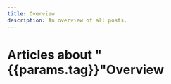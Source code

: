 ```yaml
---
title: Overview
description: An overview of all posts.
---
```


<script setup>import {data} from './overview.data.ts';
import {useUrlSearchParams} from "@vueuse/core";
import {normalizeTag} from '../src';

const params = useUrlSearchParams('history');
const nomalizedTag = normalizeTag(params.tag);

const normalizeTags = (tags) => tags?.map(normalizeTag);
const matchPost = (post) => {
   return !params.tag || normalizeTags(post.tags)?.includes(nomalizedTag)
};

[data];
</script>

# <span v-if="params.tag">Articles about "{{params.tag}}"</span><span v-else>Overview</span>

<ul>
<template v-for="post in data">
    <li v-if="matchPost(post)"><a :href="post.link">{{ post.title }}</a></li>
</template>
</ul>
